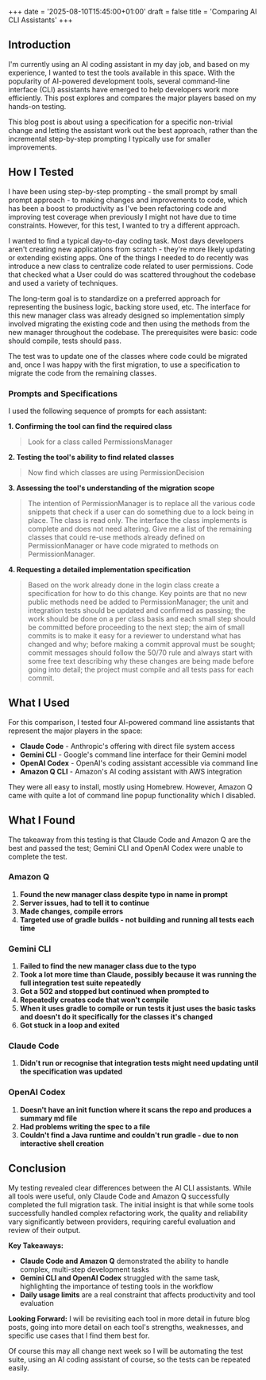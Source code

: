 +++
date = '2025-08-10T15:45:00+01:00'
draft = false
title = 'Comparing AI CLI Assistants'
+++

## Introduction

I'm currently using an AI coding assistant in my day job, and based on my experience, I wanted to test the tools available in this space. With the popularity of AI-powered development tools, several command-line interface (CLI) assistants have emerged to help developers work more efficiently. This post explores and compares the major players based on my hands-on testing.

This blog post is about using a specification for a specific non-trivial change and letting the assistant work out the best approach, rather than the incremental step-by-step prompting I typically use for smaller improvements.

## How I Tested

I have been using step-by-step prompting - the small prompt by small prompt approach - to making changes and improvements to code, which has been a boost to productivity as I've been refactoring code and improving test coverage when previously I might not have due to time constraints. However, for this test, I wanted to try a different approach.

I wanted to find a typical day-to-day coding task. Most days developers aren't creating new applications from scratch - they're more likely updating or extending existing apps. One of the things I needed to do recently was introduce a new class to centralize code related to user permissions. Code that checked what a User could do was scattered throughout the codebase and used a variety of techniques.

The long-term goal is to standardize on a preferred approach for representing the business logic, backing store used, etc. The interface for this new manager class was already designed so implementation simply involved migrating the existing code and then using the methods from the new manager throughout the codebase. The prerequisites were basic: code should compile, tests should pass.

The test was to update one of the classes where code could be migrated and, once I was happy with the first migration, to use a specification to migrate the code from the remaining classes.

### Prompts and Specifications

I used the following sequence of prompts for each assistant:

**1. Confirming the tool can find the required class**

> Look for a class called PermissionsManager

**2. Testing the tool's ability to find related classes**

> Now find which classes are using PermissionDecision

**3. Assessing the tool's understanding of the migration scope**

> The intention of PermissionManager is to replace all the various code snippets that check if a user can do something due to a lock being in place. The class is read only. The interface the class implements is complete and does not need altering. Give me a list of the remaining classes that could re-use methods already defined on PermissionManager or have code migrated to methods on PermissionManager.

**4. Requesting a detailed implementation specification**

> Based on the work already done in the login class create a specification for how to do this change. Key points are that no new public methods need be added to PermissionManager; the unit and integration tests should be updated and confirmed as passing; the work should be done on a per class basis and each small step should be committed before proceeding to the next step; the aim of small commits is to make it easy for a reviewer to understand what has changed and why; before making a commit approval must be sought; commit messages should follow the 50/70 rule and always start with some free text describing why these changes are being made before going into detail; the project must compile and all tests pass for each commit.

## What I Used

For this comparison, I tested four AI-powered command line assistants that represent the major players in the space:

- **Claude Code** - Anthropic's offering with direct file system access
- **Gemini CLI** - Google's command line interface for their Gemini model
- **OpenAI Codex** - OpenAI's coding assistant accessible via command line
- **Amazon Q CLI** - Amazon's AI coding assistant with AWS integration

They were all easy to install, mostly using Homebrew. However, Amazon Q came with quite a lot of command line popup functionality which I disabled.

## What I Found

The takeaway from this testing is that Claude Code and Amazon Q are the best and passed the test; Gemini CLI and OpenAI Codex were unable to complete the test.

### Amazon Q

1. **Found the new manager class despite typo in name in prompt**
2. **Server issues, had to tell it to continue**
3. **Made changes, compile errors**
4. **Targeted use of gradle builds - not building and running all tests each time**

### Gemini CLI

1. **Failed to find the new manager class due to the typo**
2. **Took a lot more time than Claude, possibly because it was running the full integration test suite repeatedly**
3. **Got a 502 and stopped but continued when prompted to**
4. **Repeatedly creates code that won't compile**
5. **When it uses gradle to compile or run tests it just uses the basic tasks and doesn't do it specifically for the classes it's changed**
6. **Got stuck in a loop and exited**

### Claude Code

1. **Didn't run or recognise that integration tests might need updating until the specification was updated**

### OpenAI Codex

1. **Doesn't have an init function where it scans the repo and produces a summary md file**
2. **Had problems writing the spec to a file**
3. **Couldn't find a Java runtime and couldn't run gradle - due to non interactive shell creation**

## Conclusion

My testing revealed clear differences between the AI CLI assistants. While all tools were useful, only Claude Code and Amazon Q successfully completed the full migration task. The initial insight is that while some tools successfully handled complex refactoring work, the quality and reliability vary significantly between providers, requiring careful evaluation and review of their output.

**Key Takeaways:**
- **Claude Code and Amazon Q** demonstrated the ability to handle complex, multi-step development tasks
- **Gemini CLI and OpenAI Codex** struggled with the same task, highlighting the importance of testing tools in the workflow
- **Daily usage limits** are a real constraint that affects productivity and tool evaluation

**Looking Forward:**
I will be revisiting each tool in more detail in future blog posts, going into more detail on each tool's strengths, weaknesses, and specific use cases that I find them best for.

Of course this may all change next week so I will be automating the test suite, using an AI coding assistant of course, so the tests can be repeated easily.